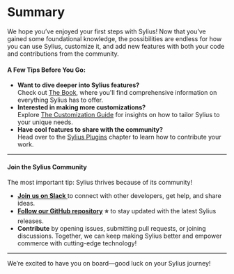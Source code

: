 # Summary

We hope you’ve enjoyed your first steps with Sylius! Now that you’ve gained some foundational knowledge, the possibilities are endless for how you can use Sylius, customize it, and add new features with both your code and contributions from the community.

#### A Few Tips Before You Go:

* **Want to dive deeper into Sylius features?**\
  Check out [The Book](../the-book/introduction-to-sylius.md), where you'll find comprehensive information on everything Sylius has to offer.
* **Interested in making more customizations?**\
  Explore [The Customization Guide](broken-reference) for insights on how to tailor Sylius to your unique needs.
* **Have cool features to share with the community?**\
  Head over to the [Sylius Plugins](broken-reference) chapter to learn how to contribute your work.

***

#### Join the Sylius Community

The most important tip: Sylius thrives because of its community!

* [**Join us on Slack** ](https://sylius.com/slack)to connect with other developers, get help, and share ideas.
* [**Follow our GitHub repository**](https://github.com/Sylius/Sylius) **⭐️** to stay updated with the latest Sylius releases.
* **Contribute** by opening issues, submitting pull requests, or joining discussions. Together, we can keep making Sylius better and empower commerce with cutting-edge technology!

***

We’re excited to have you on board—good luck on your Sylius journey!
